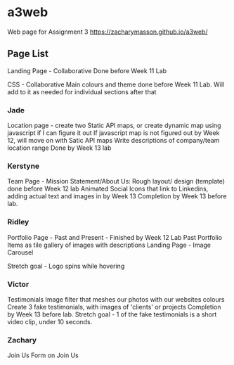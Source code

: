 # a3web
Web page for Assignment 3
https://zacharymasson.github.io/a3web/

## Page List
Landing Page - Collaborative
Done before Week 11 Lab

CSS - Collaborative
Main colours and theme done before Week 11 Lab. Will add to it as needed for individual sections after that

### Jade
Location page - create two Static API maps, or create dynamic map using javascript if I can figure it out
If javascript map is not figured out by Week 12, will move on with Satic API maps
Write descriptions of company/team location range
Done by Week 13 lab

### Kerstyne
Team Page - Mission Statement/About Us: Rough layout/ design (template) done before Week 12 lab
Animated Social Icons that link to Linkedins, adding actual text and images in by Week 13
Completion by Week 13 before lab. 

### Ridley
Portfolio Page - Past and Present - Finished by Week 12 Lab
Past Portfolio Items as tile gallery of images with descriptions
Landing Page - Image Carousel

Stretch goal - Logo spins while hovering

### Victor
Testimonials
Image filter that meshes our photos with our websites colours
Create 3 fake testimonials, with images of 'clients' or projects Completion by Week 13 before lab. 
Stretch goal - 1 of the fake testimonials is a short video clip, under 10 seconds.

### Zachary
Join Us
Form on Join Us